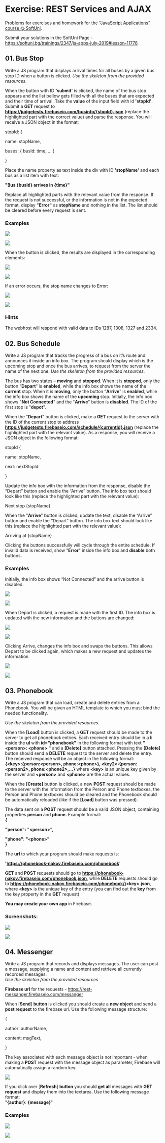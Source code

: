 Exercise: REST Services and AJAX
================================

Problems for exercises and homework for the ["JavaScript Applications" course \@
SoftUni](https://softuni.bg/courses/js-applications). 

Submit your solutions in
the SoftUni Page -
<https://softuni.bg/trainings/2347/js-apps-july-2019#lesson-11778>

01\. Bus Stop
-----------------

Write a JS program that displays arrival times for all buses by a given bus stop
ID when a button is clicked. *Use the skeleton from the provided resources.*

When the button with ID **'submit'** is clicked, the name of the bus stop
appears and the list bellow gets filled with all the buses that are expected and
their time of arrival. Take the **value** of the input field with id
**'stopId'**. Submit a **GET** request to
**https://judgetests.firebaseio.com/businfo/{stopId}.json** (replace the
highlighted part with the correct value) and parse the response. You will
receive a JSON object in the format:

stopId: {

name: stopName,

buses: { busId: time, … }

}

Place the name property as text inside the div with ID **'stopName'** and each
bus as a list item with text:

**"Bus {busId} arrives in {time}"**

Replace all highlighted parts with the relevant value from the response. If the
request is not successful, or the information is not in the expected format,
display **"Error"** as **stopName** and nothing in the list. The list should be
cleared before every request is sent.

### Examples

![](media/0c8d3a8e565599860a829f0d6c4a0de3.png)

![](media/003b5b889c2df1ece74f9c594950d8f8.png)

When the button is clicked, the results are displayed in the corresponding
elements:

![](media/660be16fdcc7032006befbfe487e8708.png)

![](media/a667f057b53de1cd17df5dc83e72e0a2.png)

If an error occurs, the stop name changes to Error:

![](media/9a0ce65de7349adb86e7962eff1ad2ea.png)

![](media/f0c3902afc55abc4aa8b303f66fddb3c.png)

### Hints

The webhost will respond with valid data to IDs 1287, 1308, 1327 and 2334.

02\. Bus Schedule
------------

Write a JS program that tracks the progress of a bus on it’s route and announces
it inside an info box. The program should display which is the upcoming stop and
once the bus arrives, to request from the server the name of the next one. *Use
the skeleton from the provided resources.*

The bus has two states – **moving** and **stopped**. When it is **stopped**,
only the button “**Depart**” is **enabled**, while the info box shows the name
of the **current** stop. When it is **moving**, only the button “**Arrive**” is
**enabled**, while the info box shows the name of the **upcoming** stop.
Initially, the info box shows "**Not Connected**" and the "**Arrive**" button is
**disabled**. The ID of the first stop is "**depot**".

When the "**Depart**" button is clicked, make a **GET** request to the server
with the ID of the current stop to address
**https://judgetests.firebaseio.com/schedule/{currentId}.json** (replace the
highlighted part with the relevant value). As a response, you will receive a
JSON object in the following format:

stopId {

name: stopName,

next: nextStopId

}

Update the info box with the information from the response, disable the “Depart”
button and enable the “Arrive” button. The info box text should look like this
(replace the highlighted part with the relevant value):

Next stop {stopName}

When the "**Arrive**" button is clicked, update the text, disable the “Arrive”
button and enable the “Depart” button. The info box text should look like this
(replace the highlighted part with the relevant value):

Arriving at {stopName}

Clicking the buttons successfully will cycle through the entire schedule. If
invalid data is received, show "**Error**" inside the info box and **disable**
both buttons.

### Examples

Initially, the info box shows “Not Connected” and the arrive button is disabled.

![](media/63dab79db89ea9a35c40fd7405f60831.png)

![](media/ed4998225b25e63c98697e2648ffb776.png)

When Depart is clicked, a request is made with the first ID. The info box is
updated with the new information and the buttons are changed:

![](media/77fff29f947602c08277b23835cbf1d7.png)

![](media/8309460dba4b1acafdb22b3f8b77553c.png)

Clicking Arrive, changes the info box and swaps the buttons. This allows Depart
to be clicked again, which makes a new request and updates the information:

![](media/1330949e3b642f3de53658bf407260eb.png)

![](media/08c4ab39a9a4e8e549f1fcfe8833942a.png)

03\. Phonebook
---------

Write a JS program that can load, create and delete entries from a Phonebook.
You will be given an HTML template to which you must bind the needed
functionality.

*Use the skeleton from the provided resources.*

When the **[Load]** button is clicked, a **GET** request should be made to the
server to get all phonebook entries. Each received entry should be in a **li**
inside the **ul** with **id="phonebook"** in the following format with text
**"\<person\>: \<phone\> "** and a **[Delete]** button attached. Pressing the
**[Delete]** button should send a **DELETE** request to the server and delete
the entry. The received response will be an object in the following format:  
**{\<key\>:{person:\<person\>, phone:\<phone\>}, \<key2\>:{person:\<person2\>,
phone:\<phone2\>,…}** where **\<key\>** is an unique key given by the server and
**\<person\>** and **\<phone\>** are the actual values.

When the **[Create]** button is clicked, a new **POST** request should be made
to the server with the information from the Person and Phone textboxes, the
Person and Phone textboxes should be cleared and the Phonebook should be
automatically reloaded (like if the **[Load]** button was pressed).

The data sent on a **POST** request should be a valid JSON object, containing
properties **person** and **phone.** Example format:  
**{**

**"person": "\<person\>",**

**"phone": "\<phone\>"**  
**}**

The **url** to which your program should make requests is:

**'https://phonebook-nakov.firebaseio.com/phonebook'**

**GET** and **POST** requests should go to
**https://phonebook-nakov.firebaseio.com/phonebook.json**, while **DELETE**
requests should go to
**https://phonebook-nakov.firebaseio.com/phonebook/\<key\>.json**, where
**\<key\>** is the unique key of the entry (you can find out the **key** from
the key property in the **GET** request)

**You may create your own app** in Firebase.

### Screenshots:

![](media/dfd3246fabd0a2fb20ee9ab329bd0d7a.png)

![](media/1d33fdf357252a53176483e6ce528677.png)

04\. Messenger
-------------

Write a JS program that records and displays messages. The user can post a
message, supplying a name and content and retrieve all currently recorded
messages.  
*Use the skeleton from the provided resources*

**Firebase url** for the requests -
<https://rest-messanger.firebaseio.com/messanger>

When [**Send**] **button** is clicked you should create a **new object** and
send a **post request** to the firebase url. Use the following message
structure:

{

author: authorName,

content: msgText,

}

The key associated with each message object is not important - when making a
**POST** request with the message object as parameter, Firebase will
automatically assign a random key.

![](media/9a8f2d6fe5d2fd57323a4472f897b5c0.png)

If you click over [**Refresh**] **button** you should **get all** messages with
**GET request** and display them into the textarea. Use the following message
format:  
"**{author}: {message}**"

### Examples

![](media/2f33dfd206cb18d485e4397bb6ce13fb.png)

![](media/c4d8e5a42643f818ddaf3b9841bc74e1.png)